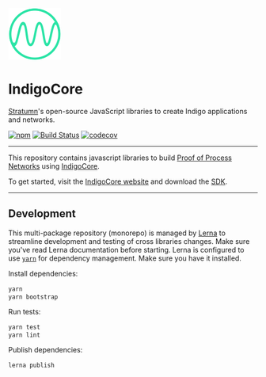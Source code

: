 [![Logo](logo.png)](https://indigocore.org)

# IndigoCore

[Stratumn](https://stratumn.com)'s open-source JavaScript libraries to create Indigo applications and networks.

[![npm](https://img.shields.io/npm/v/@indigocore/agent.svg)](https://www.npmjs.com/package/@indigocore/agent)
[![Build Status](https://semaphoreci.com/api/v1/stratumn/js-indigocore/branches/master/badge.svg)](https://semaphoreci.com/stratumn/js-indigocore)
[![codecov](https://codecov.io/gh/stratumn/js-indigocore/branch/master/graph/badge.svg)](https://codecov.io/gh/stratumn/js-indigocore)

---

This repository contains javascript libraries to build [Proof of Process Networks](https://proofofprocess.org) using [IndigoCore](https://indigocore.org).

To get started, visit the [IndigoCore website](https://indigocore.org) and download the [SDK](https://indigocore.org/documentation/v0.2.0/getting-started/install).

---

## Development

This multi-package repository (monorepo) is managed by [Lerna](https://github.com/lerna/lerna) to streamline development and testing of cross libraries changes. Make sure you've read Lerna documentation before starting.
Lerna is configured to use [`yarn`](https://yarnpkg.com/en/) for dependency management. Make sure you have it installed.

Install dependencies:

```
yarn
yarn bootstrap
```

Run tests:

```
yarn test
yarn lint
```

Publish dependencies:

```
lerna publish
```

